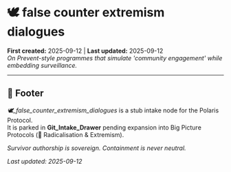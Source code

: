 # 🕊️ false counter extremism dialogues
**First created:** 2025-09-12 | **Last updated:** 2025-09-12  
*On Prevent-style programmes that simulate 'community engagement' while embedding surveillance.*  

---

## 🏮 Footer  
*🕊️_false_counter_extremism_dialogues* is a stub intake node for the Polaris Protocol.  
It is parked in **Git_Intake_Drawer** pending expansion into Big Picture Protocols (🪬 Radicalisation & Extremism).  

*Survivor authorship is sovereign. Containment is never neutral.*  

_Last updated: 2025-09-12_
